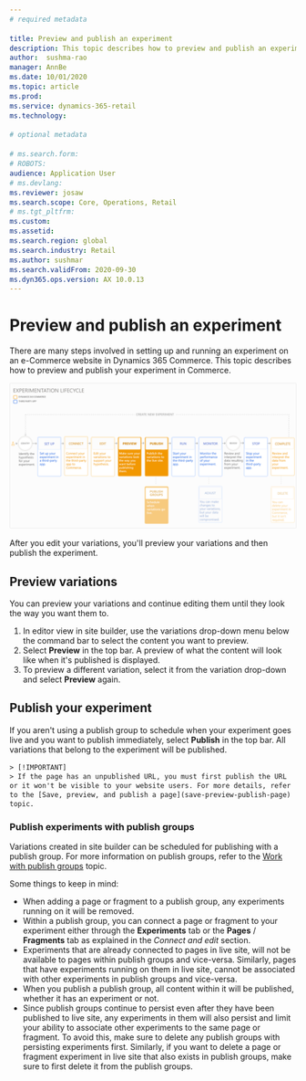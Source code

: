 ```yaml
---
# required metadata

title: Preview and publish an experiment
description: This topic describes how to preview and publish an experiment from Dynamics 365 Commerce.
author:  sushma-rao 
manager: AnnBe
ms.date: 10/01/2020
ms.topic: article
ms.prod: 
ms.service: dynamics-365-retail
ms.technology: 

# optional metadata

# ms.search.form: 
# ROBOTS: 
audience: Application User
# ms.devlang: 
ms.reviewer: josaw
ms.search.scope: Core, Operations, Retail
# ms.tgt_pltfrm: 
ms.custom: 
ms.assetid: 
ms.search.region: global
ms.search.industry: Retail
ms.author: sushmar
ms.search.validFrom: 2020-09-30
ms.dyn365.ops.version: AX 10.0.13
---
```


# Preview and publish an experiment

There are many steps involved in setting up and running an experiment on an e-Commerce website in Dynamics 365 Commerce. This topic describes how to preview and publish your experiment in Commerce.

[ ![Experimentation user journey - Preview & Publish](./media/experimentation_preview_publish.svg) ](./media/experimentation_preview_publish.svg#lightbox)

After you edit your variations, you'll preview your variations and then publish the experiment.

## Preview variations
You can preview your variations and continue editing them until they look the way you want them to.

1. In editor view in site builder, use the variations drop-down menu below the command bar to select the content you want to preview. 
1. Select **Preview** in the top bar. A preview of what the content will look like when it's published is displayed.
1. To preview a different variation, select it from the variation drop-down and select **Preview** again.

## Publish your experiment
If you aren't using a publish group to schedule when your experiment goes live and you want to publish immediately, select **Publish** in the top bar. All variations that belong to the experiment will be published.
    
    > [!IMPORTANT]
    > If the page has an unpublished URL, you must first publish the URL or it won't be visible to your website users. For more details, refer to the [Save, preview, and publish a page](save-preview-publish-page) topic.
    
### Publish experiments with publish groups
Variations created in site builder can be scheduled for publishing with a publish group. For more information on publish groups, refer to the [Work with publish groups](publish-groups.md) topic.

Some things to keep in mind:
- When adding a page or fragment to a publish group, any experiments running on it will be removed.
- Within a publish group, you can connect a page or fragment to your experiment either through the **Experiments** tab or the **Pages** / **Fragments** tab as explained in the *Connect and edit* section. 
- Experiments that are already connected to pages in live site, will not be available to pages within publish groups and vice-versa. Similarly, pages that have experiments running on them in live site, cannot be associated with other experiments in publish groups and vice-versa.
- When you publish a publish group, all content within it will be published, whether it has an experiment or not.
- Since publish groups continue to persist even after they have been published to live site, any experiments in them will also persist and limit your ability to associate other experiments to the same page or fragment. To avoid this, make sure to delete any publish groups with persisting experiments first. Similarly, if you want to delete a page or fragment experiment in live site that also exists in publish groups, make sure to first delete it from the publish groups.
